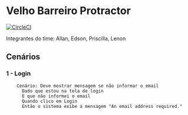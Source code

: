 # Velho Barreiro Protractor

[![CircleCI](https://circleci.com/gh/tasima-uniritter/velhoBarreiroProtractor/tree/master.svg?style=svg)](https://circleci.com/gh/tasima-uniritter/velhoBarreiroProtractor/tree/master)

Integrantes do time: Allan, Edson, Priscilla, Lenon

## Cenários

### 1 - Login

```
    Cenário: Deve mostrar mensagem se não informar o email
      Dado que estou na tela de login
      E que não informei o email
      Quando clico em Login
      Então o sistema exibe a mensagem "An email address required."
```
